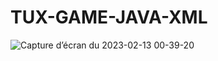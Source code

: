 # TUX-GAME-JAVA-XML

![Capture d’écran du 2023-02-13 00-39-20](https://user-images.githubusercontent.com/92935063/218344177-6f1b3e0b-0117-4303-a44f-4af542293687.png)
